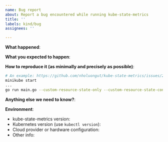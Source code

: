 ```yaml
---
name: Bug report
about: Report a bug encountered while running kube-state-metrics
title: ''
labels: kind/bug
assignees: ''

---
```


<!-- Please use this template while reporting a bug and provide as much info as possible. Not doing so may result in your bug not being addressed in a timely manner. Thanks!

If the matter is security related, please disclose it privately see https://github.com/nholuongut/kube-state-metrics/blob/main/SECURITY.md
-->

**What happened**:

**What you expected to happen**:

**How to reproduce it (as minimally and precisely as possible)**:

```bash
# An example: https://github.com/nholuongut/kube-state-metrics/issues/2223#issuecomment-1792850276
minikube start
...
go run main.go --custom-resource-state-only --custom-resource-state-config-file ksm-2223/custom-resource-config-file.yaml --kubeconfig ~/.kube/config
```

**Anything else we need to know?**:

**Environment**:

* kube-state-metrics version:
* Kubernetes version (use `kubectl version`):
* Cloud provider or hardware configuration:
* Other info:
